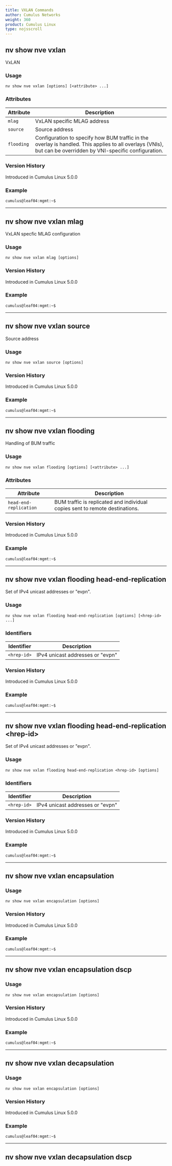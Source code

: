 ```yaml
---
title: VXLAN Commands
author: Cumulus Networks
weight: 360
product: Cumulus Linux
type: nojsscroll
---
```

## nv show nve vxlan

VxLAN

### Usage

`nv show nve vxlan [options] [<attribute> ...]`

### Attributes

| Attribute |  Description   |
| --------- | -------------- |
| `mlag`      | VxLAN specific MLAG address |
| `source`    | Source address |
| `flooding`  | Configuration to specify how BUM traffic in the overlay is handled. This applies to all overlays (VNIs), but can be overridden by VNI-specific configuration. |

### Version History

Introduced in Cumulus Linux 5.0.0

### Example

```
cumulus@leaf04:mgmt:~$ 
```

- - -

## nv show nve vxlan mlag

VxLAN specfic MLAG configuration

### Usage

`nv show nve vxlan mlag [options]`

### Version History

Introduced in Cumulus Linux 5.0.0

### Example

```
cumulus@leaf04:mgmt:~$ 
```

- - -

## nv show nve vxlan source

Source address

### Usage

`nv show nve vxlan source [options]`

### Version History

Introduced in Cumulus Linux 5.0.0

### Example

```
cumulus@leaf04:mgmt:~$ 
```

- - -

## nv show nve vxlan flooding

Handling of BUM traffic

### Usage

`nv show nve vxlan flooding [options] [<attribute> ...]`

### Attributes

| Attribute |  Description   |
| --------- | -------------- |
| `head-end-replication` |  BUM traffic is replicated and individual copies sent to remote destinations.|

### Version History

Introduced in Cumulus Linux 5.0.0

### Example

```
cumulus@leaf04:mgmt:~$ 
```

- - -

## nv show nve vxlan flooding head-end-replication

Set of IPv4 unicast addresses or "evpn".

### Usage

`nv show nve vxlan flooding head-end-replication [options] [<hrep-id> ...]`

### Identifiers

| Identifier |  Description   |
| --------- | -------------- |
| `<hrep-id>` |  IPv4 unicast addresses or "evpn" |

### Version History

Introduced in Cumulus Linux 5.0.0

### Example

```
cumulus@leaf04:mgmt:~$ 
```

- - -

## nv show nve vxlan flooding head-end-replication \<hrep-id\>

Set of IPv4 unicast addresses or "evpn".

### Usage

`nv show nve vxlan flooding head-end-replication <hrep-id> [options]`

### Identifiers

| Identifier |  Description   |
| --------- | -------------- |
| `<hrep-id>` |  IPv4 unicast addresses or "evpn" |

### Version History

Introduced in Cumulus Linux 5.0.0

### Example

```
cumulus@leaf04:mgmt:~$ 
```

- - -

## nv show nve vxlan encapsulation

### Usage

`nv show nve vxlan encapsulation [options]`

### Version History

Introduced in Cumulus Linux 5.0.0

### Example

```
cumulus@leaf04:mgmt:~$ 
```

- - -

## nv show nve vxlan encapsulation dscp

### Usage

`nv show nve vxlan encapsulation [options]`

### Version History

Introduced in Cumulus Linux 5.0.0

### Example

```
cumulus@leaf04:mgmt:~$ 
```

- - -

## nv show nve vxlan decapsulation

### Usage

`nv show nve vxlan encapsulation [options]`

### Version History

Introduced in Cumulus Linux 5.0.0

### Example

```
cumulus@leaf04:mgmt:~$ 
```

- - -

## nv show nve vxlan decapsulation dscp
